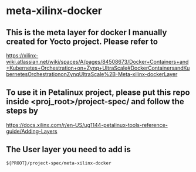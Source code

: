 # meta-xilinx-docker

## This is the meta layer for docker I manually created for Yocto project. Please refer to 
https://xilinx-wiki.atlassian.net/wiki/spaces/A/pages/84508673/Docker+Containers+and+Kubernetes+Orchestration+on+Zynq+UltraScale#DockerContainersandKubernetesOrchestrationonZynqUltraScale%2B-Meta-xilinx-dockerLayer

## To use it in Petalinux project, please put this repo inside <proj_root>/project-spec/ and follow the steps by 
https://docs.xilinx.com/r/en-US/ug1144-petalinux-tools-reference-guide/Adding-Layers

## The User layer you need to add is 
`${PROOT}/project-spec/meta-xilinx-docker`
